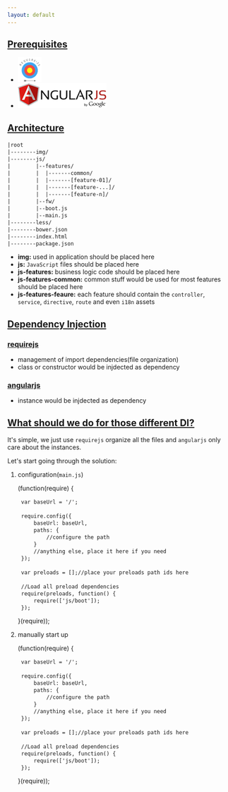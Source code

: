```yaml
---
layout: default
---
```


## [Prerequisites](#prerequisites) ##

- [![](assets/images/requirejs.png)](http://www.requirejs.org/)
- [![](assets/images/angularjs.png)](https://angularjs.org/)

## [Architecture](#architecture) ##

    |root
    |--------img/
    |--------js/
    |        |--features/
    |        |  |-------common/
    |        |  |-------[feature-01]/
    |        |  |-------[feature-...]/
    |        |  |-------[feature-n]/
    |        |--fw/
    |        |--boot.js
    |        |--main.js
    |--------less/
    |--------bower.json
    |--------index.html
    |--------package.json
          

- **img:** used in application should be placed here
- **js:** `JavaScript` files should be placed here
- **js-features:** business logic code should be placed here
- **js-features-common:** common stuff would be used for most features should be placed here
- **js-features-feaure:** each feature should contain the `controller`, `service`, `directive`, `route` and even `i18n` assets

## [Dependency Injection](#dependency-injection) ##

### [requirejs](#requirejs) ###

- management of import dependencies(file organization)
- class or constructor would be injdected as dependency

### [angularjs](#angularjs) ###

- instance would be injdected as dependency

## [What should we do for those different DI?](#what-should-we-do-for-those-different-di?) ##

It's simple, we just use `requirejs` organize all the files and `angularjs` only care about the
 instances.

Let's start going through the solution:

1. configuration(`main.js`)

    (function(require) {

        var baseUrl = '/';

        require.config({
            baseUrl: baseUrl,
            paths: {
                //configure the path
            }
            //anything else, place it here if you need
        });

        var preloads = [];//place your preloads path ids here

        //Load all preload dependencies
        require(preloads, function() {
            require(['js/boot']);
        });

    }(require));
2. manually start up

    (function(require) {

        var baseUrl = '/';

        require.config({
            baseUrl: baseUrl,
            paths: {
                //configure the path
            }
            //anything else, place it here if you need
        });

        var preloads = [];//place your preloads path ids here

        //Load all preload dependencies
        require(preloads, function() {
            require(['js/boot']);
        });

    }(require));